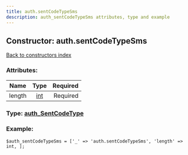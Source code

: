 ```yaml
---
title: auth.sentCodeTypeSms
description: auth_sentCodeTypeSms attributes, type and example
---
```

## Constructor: auth.sentCodeTypeSms  
[Back to constructors index](index.md)



### Attributes:

| Name     |    Type       | Required |
|----------|:-------------:|---------:|
|length|[int](../types/int.md) | Required|



### Type: [auth\_SentCodeType](../types/auth_SentCodeType.md)


### Example:

```
$auth_sentCodeTypeSms = ['_' => 'auth.sentCodeTypeSms', 'length' => int, ];
```  

